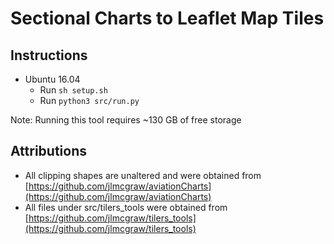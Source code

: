# Sectional Charts to Leaflet Map Tiles

## Instructions

- Ubuntu 16.04
	- Run `sh setup.sh`
	- Run `python3 src/run.py`

Note: Running this tool requires ~130 GB of free storage 

## Attributions

- All clipping shapes are unaltered and were obtained from [https://github.com/jlmcgraw/aviationCharts](https://github.com/jlmcgraw/aviationCharts)
- All files under src/tilers_tools were obtained from [https://github.com/jlmcgraw/tilers_tools](https://github.com/jlmcgraw/tilers_tools)